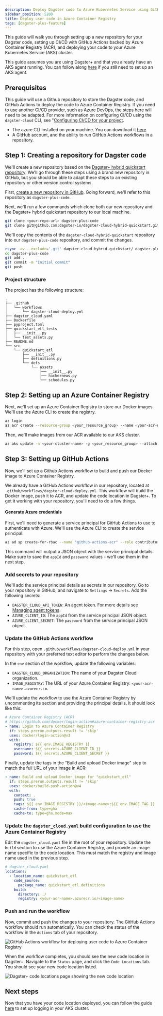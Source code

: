 ```yaml
---
description: Deploy Dagster code to Azure Kubernetes Service using GitHub Actions and Azure Container Registry.
sidebar_position: 5200
title: Deploy user code in Azure Container Registry
tags: [dagster-plus-feature]
---
```


This guide will walk you through setting up a new repository for your Dagster code, setting up CI/CD with GitHub Actions backed by Azure Container Registry (ACR), and deploying your code to your Azure Kubernetes Service (AKS) cluster.

This guide assumes you are using Dagster+ and that you already have an AKS agent running. You can follow along [here](/deployment/dagster-plus/hybrid/azure/aks-agent) if you still need to set up an AKS agent.

## Prerequisites

This guide will use a Github repository to store the Dagster code, and GitHub Actions to deploy the code to Azure Container Registry. If you need to use another CI/CD provider, such as Azure DevOps, the steps here will need to be adapted. For more information on configuring CI/CD using the `dagster-cloud` CLI, see "[Configuring CI/CD for your project](/deployment/dagster-plus/ci-cd/production-deployments/ci-cd-in-hybrid#non-github).

- The azure CLI installed on your machine. You can download it [here](https://docs.microsoft.com/en-us/cli/azure/install-azure-cli).
- A GitHub account, and the ability to run GitHub Actions workflows in a repository.

## Step 1: Creating a repository for Dagster code

We'll create a new repository based on the [Dagster+ hybrid quickstart repository](https://github.com/dagster-io/dagster-cloud-hybrid-quickstart). We'll go through these steps using a brand new repository in GitHub, but you should be able to adapt these steps to an existing repository or other version control systems.

First, [create a new repository in GitHub](https://docs.github.com/en/repositories/creating-and-managing-repositories/creating-a-new-repository). Going forward, we'll refer to this repository as `dagster-plus-code`.

Next, we'll run a few commands which clone both our new repository and the Dagster+ hybrid quickstart repository to our local machine.

```bash
git clone <your-repo-url> dagster-plus-code
git clone git@github.com:dagster-io/dagster-cloud-hybrid-quickstart.git
```

We'll copy the contents of the `dagster-cloud-hybrid-quickstart` repository into our `dagster-plus-code` repository, and commit the changes.

```bash
rsync -av --exclude='.git' dagster-cloud-hybrid-quickstart/ dagster-plus-code/
cd dagster-plus-code
git add .
git commit -m "Initial commit"
git push
```

### Project structure

The project has the following structure:

```
.
├── .github
│   └── workflows
│       └── dagster-cloud-deploy.yml
├── dagster_cloud.yaml
├── Dockerfile
├── pyproject.toml
├── quickstart_etl_tests
│   ├── __init__.py
│   └── test_assets.py
├── README.md
└── src
    └── quickstart_etl
        ├── __init__.py
        ├── definitions.py
        └── defs
            └── assets
                ├── __init__.py
                ├── hackernews.py
                └── schedules.py
```

## Step 2: Setting up an Azure Container Registry

Next, we'll set up an Azure Container Registry to store our Docker images. We'll use the Azure CLI to create the registry.

```bash
az login
az acr create --resource-group <your_resource_group> --name <your-acr-name> --sku Basic
```

Then, we'll make images from our ACR available to our AKS cluster.

```bash
az aks update -n <your-cluster-name> -g <your_resource_group> --attach-acr <your-acr-name>
```

## Step 3: Setting up GitHub Actions

Now, we'll set up a Github Actions workflow to build and push our Docker image to Azure Container Registry.

We already have a GitHub Actions workflow in our repository, located at `.github/workflows/dagster-cloud-deploy.yml`. This workflow will build the Docker image, push it to ACR, and update the code location in Dagster+. To get it working with your repository, you'll need to do a few things.

#### Generate Azure credentials

First, we'll need to generate a service principal for GitHub Actions to use to authenticate with Azure. We'll use the Azure CLI to create the service principal.

```bash
az ad sp create-for-rbac --name "github-actions-acr" --role contributor --scopes /subscriptions/<your_azure_subscription_id>/resourceGroups/<your_resource_group>/providers/Microsoft.ContainerRegistry/registries/<your_acr_name>
```

This command will output a JSON object with the service principal details. Make sure to save the `appId` and `password` values - we'll use them in the next step.

### Add secrets to your repository

We'll add the service principal details as secrets in our repository. Go to your repository in GitHub, and navigate to `Settings` -> `Secrets`. Add the following secrets:

- `DAGSTER_CLOUD_API_TOKEN`: An agent token. For more details see [Managing agent tokens](/deployment/dagster-plus/management/tokens/agent-tokens).
- `AZURE_CLIENT_ID`: The `appId` from the service principal JSON object.
- `AZURE_CLIENT_SECRET`: The `password` from the service principal JSON object.

### Update the GitHub Actions workflow

For this step, open `.github/workflows/dagster-cloud-deploy.yml` in your repository with your preferred text editor to perform the changes below.

In the `env` section of the workflow, update the following variables:

- `DAGSTER_CLOUD_ORGANIZATION`: The name of your Dagster Cloud organization.
- `IMAGE_REGISTRY`: The URL of your Azure Container Registry: `<your-acr-name>.azurecr.io`.

We'll update the workflow to use the Azure Container Registry by uncommenting its section and providing the principal details. It should look like this:

```yaml
# Azure Container Registry (ACR)
# https://github.com/docker/login-action#azure-container-registry-acr
- name: Login to Azure Container Registry
  if: steps.prerun.outputs.result != 'skip'
  uses: docker/login-action@v3
  with:
    registry: ${{ env.IMAGE_REGISTRY }}
    username: ${{ secrets.AZURE_CLIENT_ID }}
    password: ${{ secrets.AZURE_CLIENT_SECRET }}
```

Finally, update the tags in the "Build and upload Docker image" step to match the full URL of your image in ACR:

```yaml
- name: Build and upload Docker image for "quickstart_etl"
  if: steps.prerun.outputs.result != 'skip'
  uses: docker/build-push-action@v4
  with:
    context: .
    push: true
    tags: ${{ env.IMAGE_REGISTRY }}/<image-name>:${{ env.IMAGE_TAG }}
    cache-from: type=gha
    cache-to: type=gha,mode=max
```

### Update the `dagster_cloud.yaml` build configuration to use the Azure Container Registry

Edit the `dagster_cloud.yaml` file in the root of your repository. Update the `build` section to use the Azure Container Registry, and provide an image name specific to the code location. This must match the registry and image name used in the previous step.

```yaml
# dagster_cloud.yaml
locations:
  - location_name: quickstart_etl
    code_source:
      package_name: quickstart_etl.definitions
    build:
      directory: ./
      registry: <your-acr-name>.azurecr.io/<image-name>
```

### Push and run the workflow

Now, commit and push the changes to your repository. The GitHub Actions workflow should run automatically. You can check the status of the workflow in the `Actions` tab of your repository.

![GitHub Actions workflow for deploying user code to Azure Container Registry](/images/dagster-plus/deployment/azure/github-actions-workflow.png)

When the workflow completes, you should see the new code location in Dagster+. Navigate to the `Status` page, and click the `Code Locations` tab. You should see your new code location listed.

![Dagster+ code locations page showing the new code location](/images/dagster-plus/deployment/azure/dagster-cloud-code-locations.png)

## Next steps

Now that you have your code location deployed, you can follow the guide [here](/deployment/dagster-plus/hybrid/azure/blob-compute-logs) to set up logging in your AKS cluster.
